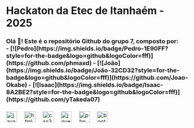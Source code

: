 <h1 align="left">Hackaton da Etec de Itanhaém - 2025</h1>

###

<h3 align="left">Olá 👋! Este é o repositório Github do grupo 7, composto por: <br>
- [![Pedro](https://img.shields.io/badge/Pedro-1E90FF?style=for-the-badge&logo=github&logoColor=fff)](https://github.com/phmaxd)  
- [![João](https://img.shields.io/badge/João-32CD32?style=for-the-badge&logo=github&logoColor=fff)](https://github.com/Joao-Okabe)  
- [![Isaac](https://img.shields.io/badge/Isaac-8A2BE2?style=for-the-badge&logo=github&logoColor=fff)](https://github.com/yTakeda07)   
</h3>

###

<div align="left">
  <img src="https://cdn.jsdelivr.net/gh/devicons/devicon/icons/javascript/javascript-original.svg" height="30" alt="javascript logo"  />
  <img width="12" />
  <img src="https://cdn.jsdelivr.net/gh/devicons/devicon/icons/html5/html5-original.svg" height="30" alt="html5 logo"  />
  <img width="12" />
  <img src="https://cdn.jsdelivr.net/gh/devicons/devicon/icons/css3/css3-original.svg" height="30" alt="css3 logo"  />
  <img width="12" />
  <img src="https://cdn.jsdelivr.net/gh/devicons/devicon/icons/jquery/jquery-original.svg" height="30" alt="jquery logo"  />
  <img width="12" />
  <img src="https://cdn.jsdelivr.net/gh/devicons/devicon/icons/php/php-original.svg" height="30" alt="php logo"  />
  <img width="12" />
  <img src="https://cdn.jsdelivr.net/gh/devicons/devicon/icons/bootstrap/bootstrap-original.svg" height="30" alt="bootstrap logo"  />
</div>

###
